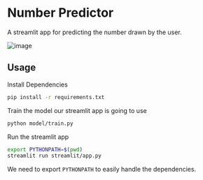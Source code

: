 # Number Predictor

A streamlit app for predicting the number drawn by the user.

![image](https://i.imgur.com/eCf06GH.png)

## Usage

Install Dependencies
```bash
pip install -r requirements.txt
```

Train the model our streamlit app is going to  use
```bash
python model/train.py
```

Run the streamlit app
```bash
export PYTHONPATH=$(pwd)
streamlit run streamlit/app.py
```

We need to export `PYTHONPATH` to easily handle the dependencies.